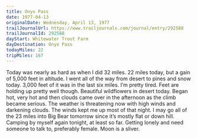 ```yaml
---
title: Onyx Pass
date: 1977-04-13
originalDate: Wednesday, April 13, 1977
trailJournalUrl: https://www.trailjournals.com/journal/entry/292588
trailJournalId: 292588
dayStart: Whitewater Trout Farm
dayDestination: Onyx Pass
todayMiles: 22
tripMiles: 167
---
```

Today was nearly as hard as when I did 32 miles. 22 miles today, but a gain of 5,000 feet in altitude. I went all of the way from desert to pines and snow today. 3,000 feet of it was in the last six miles. I’m pretty tired. Feet are holding up pretty well though. Beautiful wildflowers in desert today. Began hot, very hot and then clouds came over in the afternoon as the climb became serious. The weather is threatening now with high winds and darkening clouds. The winds kept me up most of that night. I may go all of the 23 miles into Big Bear tomorrow since it’s mostly flat or down hill. Camping by myself again tonight, at least so far. Getting lonely and need someone to talk to, preferably female. Moon is a sliver.
